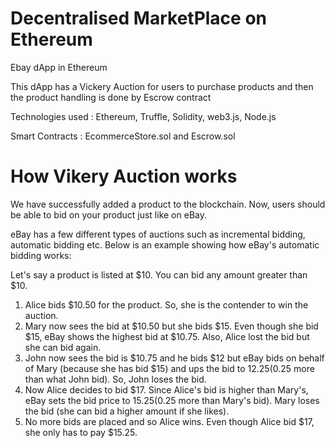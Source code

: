 # Decentralised MarketPlace on Ethereum
Ebay dApp in Ethereum

This dApp has a Vickery Auction for users to purchase products and then the product handling is done by Escrow contract

Technologies used : Ethereum, Truffle, Solidity, web3.js, Node.js

Smart Contracts : EcommerceStore.sol and Escrow.sol

# How Vikery Auction works
We have successfully added a product to the blockchain. Now, users should be able to bid on your product just like on eBay.

eBay has a few different types of auctions such as incremental bidding, automatic bidding etc. Below is an example showing how eBay's automatic bidding works:

Let's say a product is listed at $10. You can bid any amount greater than $10.

1) Alice bids $10.50 for the product. So, she is the contender to win the auction.
2) Mary now sees the bid at $10.50 but she bids $15. Even though she bid $15, eBay shows the highest bid at $10.75. Also, Alice lost the bid but she can bid again.
3) John now sees the bid is $10.75 and he bids $12 but eBay bids on behalf of Mary (because she has bid $15) and ups the bid to $12.25 ($0.25 more than what John bid). So, John loses the bid.
4) Now Alice decides to bid $17. Since Alice's bid is higher than Mary's, eBay sets the bid price to $15.25 ($0.25 more than Mary's bid). Mary loses the bid (she can bid a higher amount if she likes).
5) No more bids are placed and so Alice wins. Even though Alice bid $17, she only has to pay $15.25.
